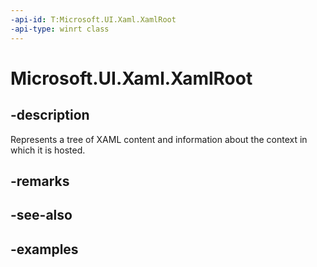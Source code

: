 ```yaml
---
-api-id: T:Microsoft.UI.Xaml.XamlRoot
-api-type: winrt class
---
```


<!-- Class syntax.
public class XamlRoot 
-->

# Microsoft.UI.Xaml.XamlRoot

## -description

Represents a tree of XAML content and information about the context in which it is hosted.

## -remarks

## -see-also

## -examples


